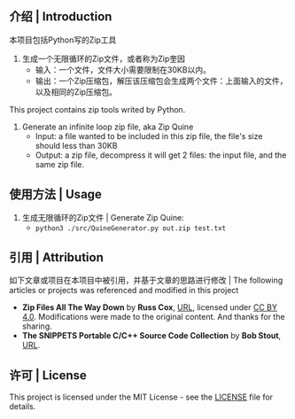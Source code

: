 ## 介绍 | Introduction

本项目包括Python写的Zip工具

1. 生成一个无限循环的Zip文件，或者称为Zip奎因
   - 输入：一个文件，文件大小需要限制在30KB以内。
   - 输出：一个Zip压缩包，解压该压缩包会生成两个文件：上面输入的文件，以及相同的Zip压缩包。

This project contains zip tools writed by Python.

1. Generate an infinite loop zip file, aka Zip Quine
   - Input: a file wanted to be included in this zip file, the file's size should less than 30KB
   - Output: a zip file, decompress it will get 2 files: the input file, and the same zip file. 

## 使用方法 | Usage

1. 生成无限循环的Zip文件 | Generate Zip Quine:
   - `python3 ./src/QuineGenerator.py out.zip test.txt`

## 引用 | Attribution

如下文章或项目在本项目中被引用，并基于文章的思路进行修改 | The following articles or projects was referenced and modified in this project

- **Zip Files All The Way Down** by **Russ Cox**, [URL](https://research.swtch.com/zip), licensed under [CC BY 4.0](https://creativecommons.org/licenses/by/4.0/). Modifications were made to the original content. And thanks for the sharing.
- **The SNIPPETS Portable C/C++ Source Code Collection** by **Bob Stout**, [URL](https://web.archive.org/web/20080303102530/http://c.snippets.org/snip_lister.php?fname=crc_32.c).

## 许可 | License

This project is licensed under the MIT License - see the [LICENSE](LICENSE.md) file for details.
